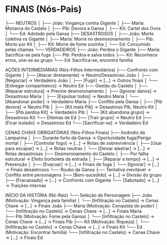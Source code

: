 # FINAIS (Nós-Pais)

├── NEUTROS
│   ├── João: Vingança contra Gigante
│   ├── Maria: Monarca do Castelo
│   ├── Pib: Devora a Gansa
│   ├── Kit: Cartel dos Ovos
│   └── Ed: Adotado pela Gansa
├── DESASTROSOS
│   ├── João: Morte coletiva vs Gigante
│   ├── Maria: Morre no desmoronamento
│   ├── Pib: Morto por Kit
│   ├── Kit: Morre de fome sozinha
│   └── Ed: Consumido pelas chamas
└── VERDADEIROS
    ├── João: Perdoa o Gigante
    ├── Maria: Sacrifica-se pela fuga
    ├── Pib: Perdoa e salva todos
    ├── Kit: Reconhece erros, une-se ao grupo
    └── Ed: Sacrifica-se, encontra família

AÇÕES INTERMEDIÁRIAS (Nós-Filhos Intermediários)
├── Confronto com Gigante
│   ├── [Atacar diretamente] → Neutro/Desastroso João
│   ├── [Negociar] → Verdadeiro João
│   ├── [Fugir] → [...] → Outros finais
│   └── [Entregar companheiros] → Neutro Ed
├── Gestão do Castelo
│   ├── [Reparar estrutura] → Previne desmoronamento
│   ├── [Ignorar danos] → Desastroso Maria
│   ├── [Expulsar todos] → Neutro Maria
│   └── [Abandonar poder] → Verdadeiro Maria
├── Conflito pela Gansa
│   ├── [Pib devora] → Neutro Pib
│   ├── [Kit mata Pib] → Desastroso Pib, Neutro Kit
│   ├── [Pib perdoa Kit] → Verdadeiro Pib
│   └── [Kit abandona grupo] → Desastroso Kit
└── Dilemas de Ed
    ├── [Trair grupo] → Neutro Ed
    ├── [Ficar isolado] → Desastroso Ed
    └── [Sacrificar-se] → Verdadeiro Ed

CENAS CHAVE OBRIGATÓRIAS (Nós-Filhos Finais)
├── Incêndio da Lamparina
│   ├── Durante furto da Gansa → Oportunidade fuga/Perigo mortal
│   ├── [Controlar fogo] → [...] → Rotas de sobrevivência
│   ├── [Usar para escapar] → [...] → Rotas neutras
│   └── [Deixar alastrar] → [...] → Rotas desastrosas
├── Desmoronamento do Castelo
│   ├── Por falha estrutural → Efeito borboleta da entrada
│   ├── [Reparar a tempo] → [...] → Prevenção
│   ├── [Evacuar] → [...] → Finais de fuga
│   └── [Ignorar] → [...] → Finais desastrosos
└── Roubo da Gansa
    ├── Tentativa inevitável → Conflito entre personagens
    ├── [Bem-sucedido] → [...] → Divisão do grupo
    ├── [Fracassado] → [...] → Confronto com Gigante
    └── [Sabotado] → [...] → Traições internas

INÍCIO DA HISTÓRIA (Nó-Raiz)
└── Seleção de Personagem
    ├── João (Motivação: Vingança pela família)
    │   └── [Infiltração no Castelo] → Cenas Chave → [...] → Finais João
    ├── Maria (Motivação: Conquista do poder)
    │   └── [Infiltração no Castelo] → Cenas Chave → [...] → Finais Maria  
    ├── Pib (Motivação: Fome pela Gansa)
    │   └── [Infiltração no Castelo] → Cenas Chave → [...] → Finais Pib
    ├── Kit (Motivação: Riqueza)
    │   └── [Infiltração no Castelo] → Cenas Chave → [...] → Finais Kit
    └── Ed (Motivação: Encontrar família)
        └── [Infiltração no Castelo] → Cenas Chave → [...] → Finais Ed
